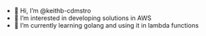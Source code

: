 - 👋 Hi, I’m @keithb-cdmstro
- 👀 I’m interested in developing solutions in AWS
- 🌱 I’m currently learning golang and using it in lambda functions

<!---
keithb-cdmstro/keithb-cdmstro is a ✨ special ✨ repository because its `README.md` (this file) appears on your GitHub profile.
You can click the Preview link to take a look at your changes.
--->
